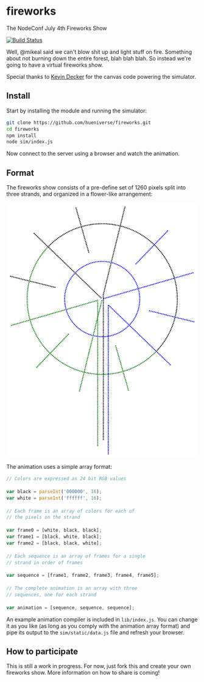 # fireworks

The NodeConf July 4th Fireworks Show

[![Build Status](https://secure.travis-ci.org/hueniverse/fireworks.png)](http://travis-ci.org/hueniverse/fireworks)

Well, @mikeal said we can't blow shit up and light stuff on fire. Something about not burning down the entire forest, blah blah blah. So instead we're going
to have a virtual fireworks show.

Special thanks to [Kevin Decker](https://twitter.com/kpdecker) for the canvas code powering the simulator.

## Install

Start by installing the module and running the simulator:

```bash
git clone https://github.com/hueniverse/fireworks.git
cd fireworks
npm install
node sim/index.js
```

Now connect to the server using a browser and watch the animation.

## Format

The fireworks show consists of a pre-define set of 1260 pixels split into three strands, and organized in a flower-like
arrangement:

[![Layout](https://raw.githubusercontent.com/hueniverse/fireworks/master/images/layout-small.png)](https://raw.githubusercontent.com/hueniverse/fireworks/master/images/layout.png)

The animation uses a simple array format:

```javascript
// Colors are expressed as 24 bit RGB values

var black = parseInt('000000', 16);
var white = parseInt('ffffff', 16);

// Each frame is an array of colors for each of
// the pixels on the strand

var frame0 = [white, black, black];
var frame1 = [black, white, black];
var frame2 = [black, black, white];

// Each sequence is an array of frames for a single
// strand in order of frames

var sequence = [frame1, frame2, frame3, frame4, frame5];

// The complete animation is an array with three
// sequences, one for each strand

var animation = [sequence, sequence, sequence];
```

An example animation compiler is included in `lib/index.js`. You can change it as you like (as long as you comply with the animation array format) and pipe
its output to the `sim/static/data.js` file and refresh your browser.

## How to participate

This is still a work in progress. For now, just fork this and create your own fireworks show. More information on how to share is coming!
